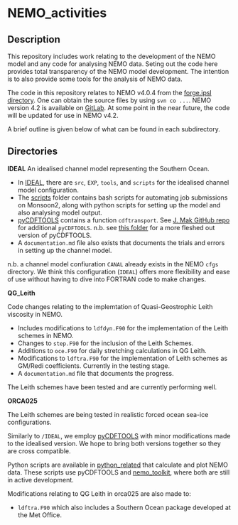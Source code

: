 # NEMO_activities

## Description

This repository includes work relating to the development of the NEMO model and any code for analysing NEMO data. Seting out the code here provides total transparency of the NEMO model development. The intention is to also provide some tools for the analysis of NEMO data. 

The code in this repository relates to NEMO v4.0.4 from the [forge.ipsl directory](https://forge.ipsl.jussieu.fr/nemo/svn/NEMO/releases/r4.0/r4.0.4/). One can obtain the source files by using `svn co ...`. NEMO version 4.2 is available on [GitLab](https://forge.nemo-ocean.eu/nemo/nemo). At some point in the near future, the code will be updated for use in NEMO v4.2.

A brief outline is given below of what can be found in each subdirectory. 

## Directories

**IDEAL**
An idealised channel model representing the Southern Ocean.

- In [IDEAL](IDEAL/), there are `src`, `EXP`, `tools`, and `scripts` for the idealised channel model configuration.
- The [scripts](IDEAL/scripts) folder contains bash scripts for automating job submissions on Monsoon2, along with python scripts for setting up the model and also analysing model output.
- [pyCDFTOOLS](IDEAL/pyCDFTOOLS) contains a function `cdftransport`. See [J. Mak GitHub repo](https://github.com/julianmak/NEMO-related/tree/master/pyCDFTOOLS) for additional `pyCDFTOOLS`. n.b. see [this folder](ORCA025/pyCDFTOOLS) for a more fleshed out version of pyCDFTOOLS.
- A `documentation.md` file also exists that documents the trials and errors in setting up the channel model.

n.b. a channel model confiuration `CANAL` already exists in the NEMO `cfgs` directory. We think this configuration (`IDEAL`) offers more flexibility and ease of use without having to dive into FORTRAN code to make changes.

**QG_Leith**

Code changes relating to the implemtation of Quasi-Geostrophic Leith viscosity in NEMO.

- Includes modifications to `ldfdyn.F90` for the implementation of the Leith schemes in NEMO. 
- Changes to `step.F90` for the inclusion of the Leith Schemes.
- Additions to `oce.F90` for daily stretching calculations in QG Leith.
- Modifications to `ldftra.F90` for the implementation of Leith schemes as GM/Redi coefficients. Currently in the testing stage.
- A `documentation.md` file that documents the progress.

The Leith schemes have been tested and are currently performing well.

**ORCA025**<br/>

The Leith schemes are being tested in realistic forced ocean sea-ice configurations.

Similarly to `/IDEAL`, we employ [pyCDFTOOLS](ORCA025/pyCDFTOOLS) with minor modifications made to the idealised version. We hope to bring both versions together so they are cross compatible. 

Python scripts are available in [python_related](ORCA025/python_related) that calculate and plot NEMO data. These scripts use pyCDFTOOLS and [nemo_toolkit](ORCA025/nemo_toolkit), where both are still in active development.

Modifications relating to QG Leith in orca025 are also made to:

- `ldftra.F90` which also includes a Southern Ocean package developed at the Met Office.



